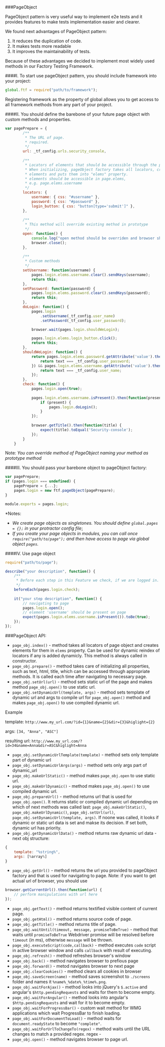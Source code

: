 ###PageObject

PageObject pattern is very useful way to implement e2e tests and it provides features to make tests implementation easier and clearer.

We found next advantages of PageObject pattern:

1. It reduces the duplication of code.
2. It makes tests more readable
3. It improves the maintainability of tests.

Because of these advantages we decided to implement most widely used methods in our Factory Testing Framework.

####I. To start use pageObject pattern, you should include framework into your project:

```js
global.ftf = require("path/to/framework");
```

Registering framework as the property of global allows you to get access to all framework methods from any part of your project.

####II. You should define the barebone of your future page object with custom methods and properties. 

```js
var pagePrepare = {
        /**
         * The URL of page. 
         * required.
         */
        url: _tf_config.urls.security_console,
        
        /**
         * Locators of elements that should be accessible through the page.
         * When initializing, pageObject factory takes all locators, creates 
         * elements and puts them into "elems" property.
         * elements should be accessible in page.elems, 
         * e.g. page.elems.username
         */
        locators: {
            username: { css: "#username" },
            password: { css: "#password" },
            login_button: { css: "button[type='submit']" },
        },
        
        /**
         * This method will override existing method in prototype
         */
        open: function() {
            console.log("open method should be overriden and browser should be closed");
            browser.close();
        },
        
        /**
         * Custom methods
         */
        setUsername: function(username) {
            pages.login.elems.username.clear().sendKeys(username);
            return this;
        },
        setPassword: function(password) {
            pages.login.elems.password.clear().sendKeys(password);
            return this;
        },
        doLogin: function() {
            pages.login
                .setUsername(_tf_config.user_name)
                .setPassword(_tf_config.user_password);

            browser.wait(pages.login.shouldWeLogin);

            pages.login.elems.login_button.click();
            return this;
        },
        shouldWeLogin: function() {
            return pages.login.elems.password.getAttribute('value').then(function(text) {
                return text === _tf_config.user_password;
            }) && pages.login.elems.username.getAttribute('value').then(function(text) {
                return text === _tf_config.user_name;
            });                    
        },
        check: function() {
            pages.login.open(true);
            
            pages.login.elems.username.isPresent().then(function(present) {
                if (present) {
                    pages.login.doLogin();
                } 
            });
            
            browser.getTitle().then(function(title) {
                expect(title).toEqual('Security-console');
            });
        }
    }
```

Note: _You can override method of PageObject naming your method as prototype method_

####III. You should pass your barebone object to pageObject factory:

```js
var pagePrepare;
if (pages.login === undefined) {
    pagePrepare = {...};
    pages.login = new ftf.pageObject(pagePrepare);
}

module.exports = pages.login;
```

*Notes: 

* _We create page objects as singletones. You should define `global.pages = {};` in your protractor config file_;
* _If you create your page objects in modules, you can call once `require("path/to/page");` and then have access to page via global object `pages`._ 

####IV. Use page object

```js
require("path/to/page");

describe("your description", function() {
    /**
     * Before each step in this Feature we check, if we are logged in. If no, we do log in.
     */
    beforeEach(pages.login.check);
    
    it("your step description", function() {
        // navigating to page
        pages.login.open();
        // element 'username' should be present on page
        expect(pages.login.elems.username.isPresent()).toBe(true);
    }); 
});
```

###PageObject API:

* `page_obj.index()` - method takes all locators of page object and creates elements for them in `elems` property. Can be used for dynamic reindex of locators if any is added dynamicly. This method is always called in constructor.
* `page_obj.prepare()` - method takes care of initializing all properties, such as text, html, title, which can be accessed through appropriate methods. It is called each time after navigating to necessary page.
* `page_obj.setUrl(url)` - method sets static url of the page and makes method `page_obj.open()` to use static url.
* `page_obj.setDynamicUrl(template, args)` - method sets template of dynamic url and args to compile url for `page_obj.open()` method and makes `page_obj.open()` to use compiled dynamic url. 

Example

template: `http://www.my_url.com/?id={1}&name={2}&dir={3}&higlight={2}`

args: `[34, "Anna", "ASC"]`

resulting url: `http://www.my_url.com/?id=34&name=Anna&dir=ASC&higlight=Anna`

* `page_obj.setDynamicUrlTemplate(template)` - method sets only template part of dynamic url
* `page_obj.setDynamicUrlArgs(args)` - method sets only args part of dynamic_url
* `page_obj.makeUrlStatic()` - method makes `page_obj.open` to use static url.
* `page_obj.makeUrlDynamic()` - method makes `page_obj.open()` to use compiled dynamic url. 
* `page_obj.prepareUrl()` - method returns url that is used for `page_obj.open()`. It returns static or compiled dynamic url depending on which of next methods was called last: `page_obj.makeUrlStatic()`, `page_obj.makeUrlDynamic()`,  `page_obj.setUrl(url)`, `page_obj.setDynamicUrl(template, args)`. If noone was called, it looks if dynamic or static url data is set and makse its decision. If set both, dynamic url has priority.
* `page_obj.getDynamicUrlData()` - method returns raw dynamic url data - next obj structure:

```js
{
    template: "%string%",
    args: [%array%]
}
```

* `page_obj.getUrl()` - method returns the url you provided to pageObject factory and that is used for navigating to page. Note: if you want to get actual url of browser, you should use 

```js
browser.getCurrentUrl().then(function(url) {
    // perform manipulations with url here
});
```

* `page_obj.getText()` - method returns textified visible content of current page.
* `page_obj.getHtml()` - method returns source code of page.
* `page_obj.getTitle()` - method returns title of page.
* `page_obj.waitUntil(timeout, message, promiseToBeTrue)` - method that waits until `promiseToBeTrue` Webdriver promise will be resolved before `timeout` (in ms), otherwise `message` will be thrown.
* `page_obj.executeScript(code,callback)` - method executes `code` script in active browser window and calls `callback` with result of executing.
* `page_obj.refresh()` - method refreshes browser's window
* `page_obj.back()` - method navigates browser to prefious page
* `page_obj.forward()` - metod navigates browser to next page
* `page_obj.clearCookies()` - method clears all cookies in browser
* `page_obj.saveScreen(name)` - method saves screenshot to `./screens` folder and names it `%name%_%date%_%time%.png`.
* `page_obj.waitForAjax()` - method looks into jQuery's `$.active` and angular's `$http.pendingRequests` and waits for them to become empty.
* `page_obj.waitForAngular()` - method looks into angular's `$http.pendingRequests` and wait for it to become empty.
* `page_obj.waitForProgressBar()` - custom wait method for WMG applications which wait ProgressBar to finish loading.
* `page_obj.waitForDocumentToLoad()` - method waits for `document.readyState` to become `"complete"`.
* `page_obj.waitForUrlToChangeTo(regex)` - method waits until the URL changes to match a provided regex. regex - 
* `page_obj.open()` - method navigates browser to page url.